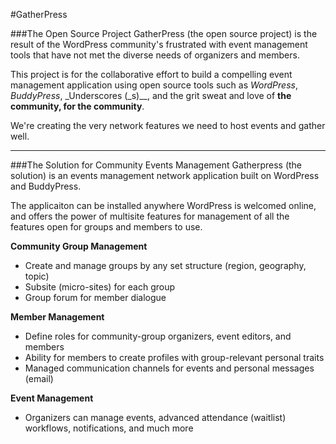 #GatherPress

###The Open Source Project
GatherPress (the open source project) is the result of the WordPress community's frustrated with event management tools that have not met the diverse needs of organizers and members.

This project is for the collaborative effort to build a compelling event management application using open source tools such as _WordPress_, _BuddyPress_, _Underscores (_s)__, and the grit sweat and love of **the community, for the community**. 

We're creating the very network features we need to host events and gather well.

---
###The Solution for Community Events Management
Gatherpress (the solution) is an events management network application built on WordPress and BuddyPress.

The applicaiton can be installed anywhere WordPress is welcomed online, and offers the power of multisite features for management of all the features open for groups and members to use.  

**Community Group Management**
* Create and manage groups by any set structure (region, geography, topic)
* Subsite (micro-sites) for each group
* Group forum for member dialogue

**Member Management**
* Define roles for community-group organizers, event editors, and members
* Ability for members to create profiles with group-relevant personal traits
* Managed communication channels for events and personal messages (email)

**Event Management**
* Organizers can manage events, advanced attendance (waitlist) workflows, notifications, and much more 